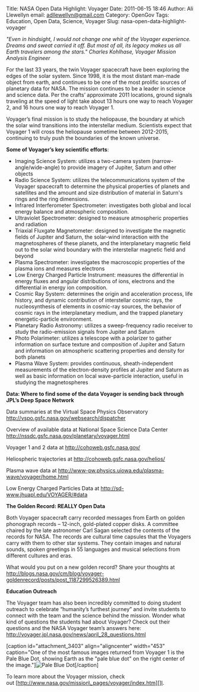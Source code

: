 Title: NASA Open Data Highlight: Voyager
Date: 2011-06-15 18:46
Author: Ali Llewellyn
email: adllewellyn@gmail.com
Category: OpenGov
Tags: Education, Open Data, Science, Voyager
Slug: nasa-open-data-highlight-voyager

*"Even in hindsight, I would not change one whit of the Voyager
experience. Dreams and sweat carried it off. But most of all, its legacy
makes us all Earth travelers among the stars." Charles Kohlhase, Voyager
Mission Analysis Engineer*

For the last 33 years, the twin Voyager spacecraft have been exploring
the edges of the solar system. Since 1998, it is the most distant
man-made object from earth, and continues to be one of the most prolific
sources of planetary data for NASA. The mission continues to be a leader
in science and science data. Per the crafts’ approximate 2011 locations,
ground signals traveling at the speed of light take about 13 hours one
way to reach Voyager 2, and 16 hours one way to reach Voyager 1.

Voyager’s final mission is to study the heliopause, the boundary at
which the solar wind transitions into the interstellar medium.
Scientists expect that Voyager 1 will cross the heliopause sometime
between 2012-2015, continuing to truly push the boundaries of the known
universe.

**Some of Voyager’s key scientific efforts**:

-   Imaging Science System: utilizes a two-camera system
    (narrow-angle/wide-angle) to provide imagery of Jupiter, Saturn and
    other objects
-   Radio Science System: utilizes the telecommunications system of the
    Voyager spacecraft to determine the physical properties of planets
    and satellites and the amount and size distribution of material in
    Saturn's rings and the ring dimensions.
-   Infrared Interferometer Spectrometer: investigates both global and
    local energy balance and atmospheric composition.
-   Ultraviolet Spectrometer: designed to measure atmospheric properties
    and radiation
-   Triaxial Fluxgate Magnetometer: designed to investigate the magnetic
    fields of Jupiter and Saturn, the solar-wind interaction with the
    magnetospheres of these planets, and the interplanetary magnetic
    field out to the solar wind boundary with the interstellar magnetic
    field and beyond
-   Plasma Spectrometer: investigates the macroscopic properties of the
    plasma ions and measures electrons
-   Low Energy Charged Particle Instrument: measures the differential in
    energy fluxes and angular distributions of ions, electrons and the
    differential in energy ion composition.
-   Cosmic Ray System: determines the origin and acceleration process,
    life history, and dynamic contribution of interstellar cosmic rays,
    the nucleosynthesis of elements in cosmic-ray sources, the behavior
    of cosmic rays in the interplanetary medium, and the trapped
    planetary energetic-particle environment.
-   Planetary Radio Astronomy: utilizes a sweep-frequency radio receiver
    to study the radio-emission signals from Jupiter and Saturn
-   Photo Polarimeter: utilizes a telescope with a polarizer to gather
    information on surface texture and composition of Jupiter and Saturn
    and information on atmospheric scattering properties and density for
    both planets
-   Plasma Wave System: provides continuous, sheath-independent
    measurements of the electron-density profiles at Jupiter and Saturn
    as well as basic information on local wave-particle interaction,
    useful in studying the magnetospheres

**Data: Where to find some of the data Voyager is sending back through
JPL’s Deep Space Network**

Data summaries at the Virtual Space Physics Observatory
<http://vspo.gsfc.nasa.gov/websearch/dispatcher>

Overview of available data at National Space Science Data Center
<http://nssdc.gsfc.nasa.gov/planetary/voyager.html>

Voyager 1 and 2 data at <http://cohoweb.gsfc.nasa.gov/>

Heliospheric trajectories at <http://cohoweb.gsfc.nasa.gov/helios/>

Plasma wave data at
<http://www-pw.physics.uiowa.edu/plasma-wave/voyager/home.html>

Low Energy Charged Particles Data at
<http://sd-www.jhuapl.edu/VOYAGER/#data>

**The Golden Record: REALLY Open Data**

Both Voyager spacecraft carry recorded messages from Earth on golden
phonograph records – 12-inch, gold-plated copper disks. A committee
chaired by the late astronomer Carl Sagan selected the contents of the
records for NASA. The records are cultural time capsules that the
Voyagers carry with them to other star systems. They contain images and
natural sounds, spoken greetings in 55 languages and musical selections
from different cultures and eras.

What would you put on a new golden record? Share your thoughts at
<http://blogs.nasa.gov/cm/blog/voyager-goldenrecord/posts/post_1187299526389.html>

**Education Outreach**

The Voyager team has also been incredibly committed to doing student
outreach to celebrate “humanity’s furthest journey” and invite students
to connect with the team and the science behind the mission. Wonder what
kind of questions the students had about Voyager? Check out their
questions and the NASA Voyager team’s answers here:
<http://voyager.jpl.nasa.gov/news/april_28_questions.html>

[caption id="attachment\_3403" align="aligncenter" width="453"
caption="One of the most famous images returned from Voyager 1 is the
Pale Blue Dot, showing Earth as the "pale blue dot" on the right center
of the image."]![Pale Blue Dot][][/caption]

To learn more about the Voyager mission, check
out [http://www.nasa.gov/mission\_pages/voyager/index.htm][]l.

  [Pale Blue Dot]: http://open.nasa.gov/wp-content/uploads/2011/06/Pale_Blue_Dot.png
  [http://www.nasa.gov/mission\_pages/voyager/index.htm]: http://www.nasa.gov/mission_pages/voyager/index.html
